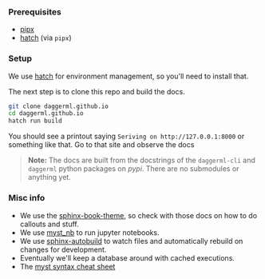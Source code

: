 ### Prerequisites

- [pipx](https://pypa.github.io/pipx/installation/)
- [hatch](https://hatch.pypa.io/latest/install/#pipx) (via `pipx`)

### Setup

We use [hatch](https://hatch.pypa.io/latest/install/#pipx) for environment management, so you'll need to install that.

The next step is to clone this repo and build the docs.

```bash
git clone daggerml.github.io
cd daggerml.github.io
hatch run build
```

You should see a printout saying `Seriving on http://127.0.0.1:8000` or
something like that. Go to that site and observe the docs

> **Note:** The docs are built from the docstrings of the `daggerml-cli` and `daggerml` python packages on *pypi*. There are no submodules or anything yet.

### Misc info

* We use the [sphinx-book-theme](https://sphinx-book-theme.readthedocs.io/), so check with those docs on how to do callouts and stuff.
* We use [myst_nb](https://myst-nb.readthedocs.io/en/latest/index.html) to run jupyter notebooks.
* We use [sphinx-autobuild](https://pypi.org/project/sphinx-autobuild/) to watch files and automatically rebuild on changes for development.
* Eventually we'll keep a database around with cached executions.
* The [myst syntax cheat sheet](https://jupyterbook.org/en/stable/reference/cheatsheet.html)
